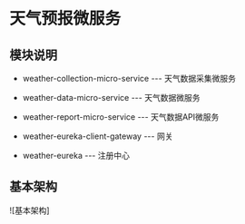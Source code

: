 # 天气预报微服务

## 模块说明
* weather-collection-micro-service --- 天气数据采集微服务

* weather-data-micro-service --- 天气数据微服务


* weather-report-micro-service --- 天气数据API微服务


* weather-eureka-client-gateway --- 网关


* weather-eureka --- 注册中心


## 基本架构


![基本架构]


